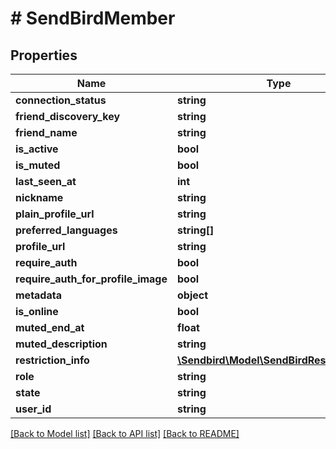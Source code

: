 # # SendBirdMember

## Properties

Name | Type | Description | Notes
------------ | ------------- | ------------- | -------------
**connection_status** | **string** |  | [optional]
**friend_discovery_key** | **string** |  | [optional]
**friend_name** | **string** |  | [optional]
**is_active** | **bool** |  | [optional]
**is_muted** | **bool** |  | [optional]
**last_seen_at** | **int** |  | [optional]
**nickname** | **string** |  | [optional]
**plain_profile_url** | **string** |  | [optional]
**preferred_languages** | **string[]** |  | [optional]
**profile_url** | **string** |  | [optional]
**require_auth** | **bool** |  | [optional]
**require_auth_for_profile_image** | **bool** |  | [optional]
**metadata** | **object** |  | [optional]
**is_online** | **bool** |  | [optional]
**muted_end_at** | **float** |  | [optional]
**muted_description** | **string** |  | [optional]
**restriction_info** | [**\Sendbird\Model\SendBirdRestrictionInfo**](SendBirdRestrictionInfo.md) |  | [optional]
**role** | **string** |  | [optional]
**state** | **string** |  | [optional]
**user_id** | **string** |  | [optional]

[[Back to Model list]](../../README.md#models) [[Back to API list]](../../README.md#endpoints) [[Back to README]](../../README.md)
